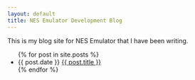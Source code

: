 ```yaml
---
layout: default
title: NES Emulator Development Blog
---
```


This is my blog site for NES Emulator that I have been writing.

<ul>
  {% for post in site.posts %}
    <li>
      {{ post.date }} <a href="{{ post.url | absolute_url }}">{{ post.title }}</a>
    </li>
  {% endfor %}
</ul>
